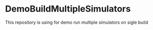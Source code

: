 # DemoBuildMultipleSimulators
This repository is using for demo run multiple simulators on sigle build
